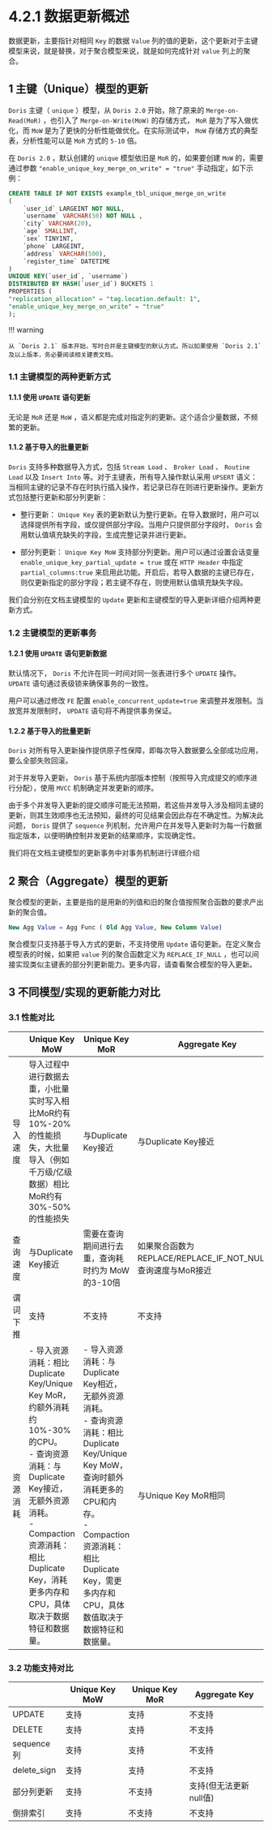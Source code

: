 # 4.2.1 数据更新概述

数据更新，主要指针对相同 `Key` 的数据 `Value` 列的值的更新，这个更新对于主键模型来说，就是替换，对于聚合模型来说，就是如何完成针对 `value` 列上的聚合。

## 1 主键（Unique）模型的更新

`Doris` 主键（ `unique` ）模型，从 `Doris 2.0` 开始，除了原来的 `Merge-on-Read(MoR)` ，也引入了 `Merge-on-Write(MoW)` 的存储方式， `MoR` 是为了写入做优化，而 `MoW` 是为了更快的分析性能做优化。在实际测试中， `MoW` 存储方式的典型表，分析性能可以是 `MoR` 方式的 `5-10` 倍。

在 `Doris 2.0` ，默认创建的 `unique` 模型依旧是 `MoR` 的，如果要创建 `MoW` 的，需要通过参数 `"enable_unique_key_merge_on_write" = "true"` 手动指定，如下示例：

```sql
CREATE TABLE IF NOT EXISTS example_tbl_unique_merge_on_write
(
    `user_id` LARGEINT NOT NULL,
    `username` VARCHAR(50) NOT NULL ,
    `city` VARCHAR(20),
    `age` SMALLINT,
    `sex` TINYINT,
    `phone` LARGEINT,
    `address` VARCHAR(500),
    `register_time` DATETIME
)
UNIQUE KEY(`user_id`, `username`)
DISTRIBUTED BY HASH(`user_id`) BUCKETS 1
PROPERTIES (
"replication_allocation" = "tag.location.default: 1",
"enable_unique_key_merge_on_write" = "true"
);
```

!!! warning

    从 `Doris 2.1` 版本开始，写时合并是主键模型的默认方式。所以如果使用 `Doris 2.1` 及以上版本，务必要阅读相关建表文档。

### 1.1 主键模型的两种更新方式

#### 1.1.1 使用 `UPDATE` 语句更新

无论是 `MoR` 还是 `MoW` ，语义都是完成对指定列的更新。这个适合少量数据，不频繁的更新。

#### 1.1.2 基于导入的批量更新

`Doris` 支持多种数据导入方式，包括 `Stream Load` 、 `Broker Load` 、 `Routine Load` 以及 `Insert Into` 等。对于主键表，所有导入操作默认采用 `UPSERT` 语义：当相同主键的记录不存在时执行插入操作，若记录已存在则进行更新操作。更新方式包括整行更新和部分列更新：

* 整行更新： `Unique Key` 表的更新默认为整行更新。在导入数据时，用户可以选择提供所有字段，或仅提供部分字段。当用户只提供部分字段时， `Doris` 会用默认值填充缺失的字段，生成完整记录并进行更新。

* 部分列更新： `Unique Key MoW` 支持部分列更新。用户可以通过设置会话变量 `enable_unique_key_partial_update = true` 或在 `HTTP Header` 中指定 `partial_columns:true` 来启用此功能。开启后，若导入数据的主键已存在，则仅更新指定的部分字段；若主键不存在，则使用默认值填充缺失字段。

我们会分别在文档主键模型的 `Update` 更新和主键模型的导入更新详细介绍两种更新方式。

### 1.2 主键模型的更新事务

#### 1.2.1 使用 `UPDATE` 语句更新数据

默认情况下， `Doris` 不允许在同一时间对同一张表进行多个 `UPDATE` 操作。 `UPDATE` 语句通过表级锁来确保事务的一致性。

用户可以通过修改 `FE` 配置 `enable_concurrent_update=true` 来调整并发限制。当放宽并发限制时， `UPDATE` 语句将不再提供事务保证。

#### 1.2.2 基于导入的批量更新

`Doris` 对所有导入更新操作提供原子性保障，即每次导入数据要么全部成功应用，要么全部失败回滚。

对于并发导入更新， `Doris` 基于系统内部版本控制（按照导入完成提交的顺序进行分配），使用 `MVCC` 机制确定并发更新的顺序。

由于多个并发导入更新的提交顺序可能无法预期，若这些并发导入涉及相同主键的更新，则其生效顺序也无法预知，最终的可见结果会因此存在不确定性。为解决此问题， `Doris` 提供了 `sequence` 列机制，允许用户在并发导入更新时为每一行数据指定版本，以便明确控制并发更新的结果顺序，实现确定性。

我们将在文档主键模型的更新事务中对事务机制进行详细介绍

## 2 聚合（Aggregate）模型的更新

聚合模型的更新，主要是指的是用新的列值和旧的聚合值按照聚合函数的要求产出新的聚合值。

```sql
New Agg Value = Agg Func ( Old Agg Value, New Column Value)
```

聚合模型只支持基于导入方式的更新，不支持使用 `Update` 语句更新。在定义聚合模型表的时候，如果把 `value` 列的聚合函数定义为 `REPLACE_IF_NULL` ，也可以间接实现类似主键表的部分列更新能力。更多内容，请查看聚合模型的导入更新。

## 3 不同模型/实现的更新能力对比

### 3.1 性能对比

|  | Unique Key MoW | Unique Key MoR | Aggregate Key |
| -- | -- | -- | -- |
| 导入速度 | 导入过程中进行数据去重，小批量实时写入相比MoR约有10%-20%的性能损失，大批量导入（例如千万级/亿级数据）相比MoR约有30%-50%的性能损失 | 与Duplicate Key接近 | 与Duplicate Key接近 |
| 查询速度 | 与Duplicate Key接近 | 需要在查询期间进行去重，查询耗时约为 MoW 的3-10倍 | 如果聚合函数为REPLACE/REPLACE_IF_NOT_NULL，查询速度与MoR接近 |
| 谓词下推 | 支持 | 不支持 | 不支持 |
| 资源消耗 | - 导入资源消耗：相比Duplicate Key/Unique Key MoR，约额外消耗约10%-30%的CPU。<br>- 查询资源消耗：与Duplicate Key接近，无额外资源消耗。<br>- Compaction资源消耗：相比Duplicate Key，消耗更多内存和CPU，具体取决于数据特征和数据量。 | - 导入资源消耗：与Duplicate Key相近，无额外资源消耗。<br>- 查询资源消耗：相比Duplicate Key/Unique Key MoW，查询时额外消耗更多的CPU和内存。<br>- Compaction资源消耗：相比Duplicate Key，需更多内存和CPU，具体数值取决于数据特征和数据量。 | 与Unique Key MoR相同 |

### 3.2 功能支持对比

|  | Unique Key MoW | Unique Key MoR | Aggregate Key |
| -- | -- | -- | -- |
| UPDATE | 支持 | 支持 | 不支持 |
| DELETE | 支持 | 支持 | 不支持 |
| sequence列 | 支持 | 支持 | 不支持 |
| delete_sign | 支持 | 支持 | 不支持 |
| 部分列更新 | 支持 | 不支持 | 支持(但无法更新null值) |
| 倒排索引 | 支持 | 不支持 | 不支持 |
